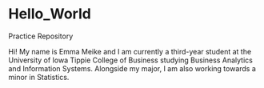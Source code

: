 # Hello_World
Practice Repository

Hi! My name is Emma Meike and I am currently a third-year student at the University of Iowa Tippie College of Business studying Business Analytics and Information Systems. Alongside my major, I am also working towards a minor in Statistics. 
